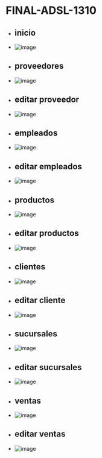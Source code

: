 # FINAL-ADSL-1310
- ## inicio
- ![image](https://github.com/user-attachments/assets/7d6e1887-9646-4b5b-9a4e-0773f3614111)
- ## proveedores
- ![image](https://github.com/user-attachments/assets/0e06d32a-8797-4c56-a8aa-ce1dc9ee34e5)
- ## editar proveedor
- ![image](https://github.com/user-attachments/assets/f1cb99e3-4ddb-447a-a7cf-cea13a3878e5)
- ## empleados
- ![image](https://github.com/user-attachments/assets/26ee58af-2681-4ac0-9f7f-e5627a853a5c)
- ## editar empleados
- ![image](https://github.com/user-attachments/assets/5802e7df-f59d-4ac3-9718-7c49bdacb4ea)
- ## productos
- ![image](https://github.com/user-attachments/assets/2deb4750-879e-4c5c-8cc8-68e73483d278)
- ## editar productos
- ![image](https://github.com/user-attachments/assets/c923e3b9-1d11-4128-a24a-33e0e68f2c3b)
- ## clientes
- ![image](https://github.com/user-attachments/assets/17ddf395-bb1b-4e77-8af7-72a9fafcea31)
- ## editar cliente
- ![image](https://github.com/user-attachments/assets/be7886f3-1066-4902-a3b4-48cc3120b29e)
- ## sucursales
- ![image](https://github.com/user-attachments/assets/52a8d787-f0c0-46c7-9ee5-08cd95eaa3e6)
- ## editar sucursales
- ![image](https://github.com/user-attachments/assets/f9d8a3e3-a801-47c7-b64e-a1a61eb7c991)
- ## ventas
- ![image](https://github.com/user-attachments/assets/054a2f97-e803-4e2c-94f8-9d765292c61a)
- ## editar ventas
- ![image](https://github.com/user-attachments/assets/03f18bd9-3739-46fe-a30c-1cb8515c57ed)












